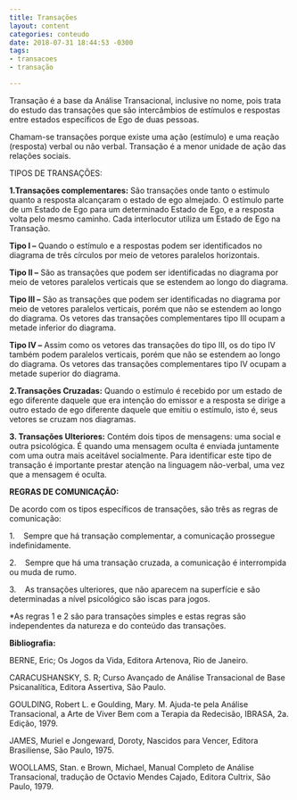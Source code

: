 ```yaml
---
title: Transações
layout: content
categories: conteudo
date: 2018-07-31 18:44:53 -0300
tags:
- transacoes
- transação

---
```

Transação é a base da Análise Transacional, inclusive no nome, pois trata do estudo das transações que são intercâmbios de estímulos e respostas entre estados específicos de Ego de duas pessoas. 

Chamam-se transações porque existe uma ação (estímulo) e uma reação (resposta) verbal ou não verbal. Transação é a menor unidade de ação das relações sociais. 

TIPOS DE TRANSAÇÕES:

**1.Transações complementares:** São transações onde tanto o estímulo quanto a resposta alcançaram o estado de ego almejado. O estímulo parte de um Estado de Ego para um determinado Estado de Ego, e a resposta volta pelo mesmo caminho. Cada interlocutor utiliza um Estado de Ego na Transação. 

**Tipo I –** Quando o estímulo e a respostas podem ser identificados no diagrama de três círculos por meio de vetores paralelos horizontais. 

**Tipo II –** São as transações que podem ser identificadas no diagrama por meio de vetores paralelos verticais que se estendem ao longo do diagrama. 

**Tipo III –** São as transações que podem ser identificadas no diagrama por meio de vetores paralelos verticais, porém que não se estendem ao longo do diagrama. Os vetores das transações complementares tipo III ocupam a metade inferior do diagrama.    

**Tipo IV –** Assim como os vetores das transações do tipo III, os do tipo IV também podem paralelos verticais, porém que não se estendem ao longo do diagrama. Os vetores das transações complementares tipo IV ocupam a metade superior do diagrama.

**2.Transações Cruzadas:** Quando o estímulo é recebido por um estado de ego diferente daquele que era intenção do emissor e a resposta se dirige a outro estado de ego diferente daquele que emitiu o estímulo, isto é, seus vetores se cruzam nos diagramas. 

**3. Transações Ulteriores:** Contém dois tipos de mensagens: uma social e outra psicológica. É quando uma mensagem oculta é enviada juntamente com uma outra mais aceitável socialmente. Para identificar este tipo de transação é importante prestar atenção na linguagem não-verbal, uma vez que a mensagem é oculta. 

**REGRAS DE COMUNICAÇÃO:**

De acordo com os tipos específicos de transações, são três as regras de comunicação:

1\.    Sempre que há transação complementar, a comunicação prossegue indefinidamente.

2\.    Sempre que há uma transação cruzada, a comunicação é interrompida ou muda de rumo.

3\.    As transações ulteriores, que não aparecem na superfície e são determinadas a nível psicológico são iscas para jogos.

\*As regras 1 e 2 são para transações simples e estas regras são independentes da natureza e do conteúdo das transações.

**Bibliografia:**

BERNE, Eric; Os Jogos da Vida, Editora Artenova, Rio de Janeiro. 

CARACUSHANSKY, S. R; Curso Avançado de Análise Transacional de Base Psicanalítica, Editora Assertiva, São Paulo. 

GOULDING, Robert L. e Goulding, Mary. M. Ajuda-te pela Análise Transacional, a Arte de Viver Bem com a Terapia da Redecisão, IBRASA, 2a. Edição, 1979. 

JAMES, Muriel e Jongeward, Doroty, Nascidos para Vencer, Editora Brasiliense, São Paulo, 1975.

WOOLLAMS, Stan. e Brown, Michael, Manual Completo de Análise Transacional, tradução de Octavio Mendes Cajado, Editora Cultrix, São Paulo, 1979.